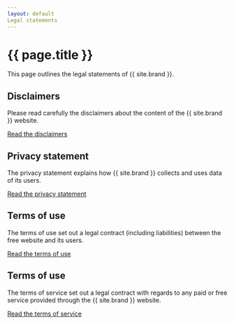 ```yaml
---
layout: default
Legal statements
---
```


# {{ page.title }}

This page outlines the legal statements of {{ site.brand }}.

## Disclaimers

Please read carefully the disclaimers about the content of the {{ site.brand }} website.

[Read the disclaimers](./disclaimer.html)

## Privacy statement

The privacy statement explains how {{ site.brand }} collects and uses data of its users.

[Read the privacy statement](./privacy.html)

## Terms of use

The terms of use set out a legal contract (including liabilities) between the free website and its users.

[Read the terms of use](./terms-of-use.html)

## Terms of use

The terms of service set out a legal contract with regards to any paid or free service provided through the {{ site.brand }} website.

[Read the terms of service](./terms-of-service.html)